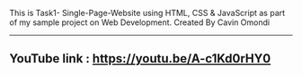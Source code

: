 This is Task1- Single-Page-Website using HTML, CSS & JavaScript as part of my sample project on Web Development. 
Created By Cavin Omondi

-----------------------------------------------------------------------------------------------------------------
YouTube link : https://youtu.be/A-c1Kd0rHY0
-----------------------------------------------------------------------------------------------------------------
